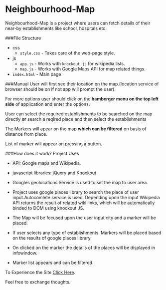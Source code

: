 # Neighbourhood-Map
Neighbourhood-Map is a project where users can fetch details of their near-by establishments like school, hospitals etc.

###File Structure
* css
  * `style.css` - Takes care of the web-page style.
* js
  * `app.js` - Works with `knockout.js` for wikipedia lists.
  * `map.js` - Works with Google Maps API for map related things.
* `index.html` - Main page

###Manual
User will first see their location on the map.(location service of browser should be on if not app will prompt the user).

For more options user should click on the **hamberger menu on the top left side** of application and enter the options.

User can select the required establishments to be searched on the map directly **or** search a reqired place and then select the establishments

The Markers will apear on the map **which can be filtered** on basis of distance from place.

List of marker will appear on pressing a button.

###How does it work?
Project Uses 
* API: Google maps and Wikipedia.
* javascript libraries: jQuery and Knockout

* Googles geolocations Service is used to set the map to user area.

* Project uses google places library to search the place of user input.Autocomlete service is used.
  Depending upon the input Wikipedia API returns the result of related wiki links, which will be automatically binded to DOM using  knockout JS.
* The Map will be focused upon the user input city and a marker will be placed.
* If user selects any type of establishments. Markers will be placed based on the results of google places library.
* On clicked on the marker the details of the places will be displayed in infowindow.
* Marker list appears and can be filtered.

To Experience the Site [Click Here](https://vasudev-ps.github.io/Neighbourhood-Map/).

Feel free to exchange thoughts.

